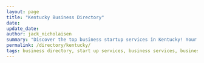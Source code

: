 ```yaml
---
layout: page
title: "Kentucky Business Directory"
date: 
update_date: 
author: jack_nicholaisen
summary: "Discover the top business startup services in Kentucky! Your ultimate guide to launching a successful venture."  
permalink: /directory/kentucky/
tags: business directory, start up services, business services, business lawyers, registered agents,
---
```


